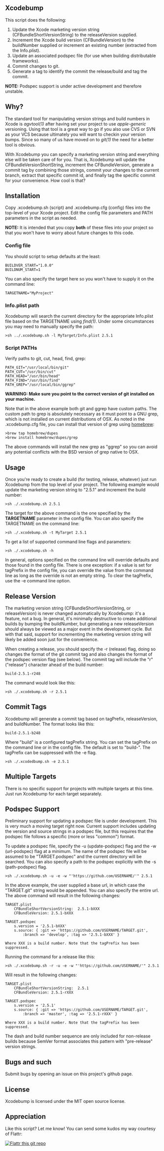 ## Xcodebump

This script does the following:

1. Update the Xcode marketing version string (CFBundleShortVersionString) to the releaseVersion supplied.
2. Increment the Xcode build version (CFBundleVersion) to the buildNumber supplied or increment an existing number (extracted from the Info.plist).
3. Update an associated podspec file (for use when building distributable frameworks).
4. Commit changes to git.
5. Generate a tag to identify the commit the release/build and tag the commit.

**NOTE:** Podspec support is under active development and therefore unstable.

## Why?

The standard tool for manipulating version strings and build numbers in Xcode is *agvtool(1)* after having set your project to use *apple-generic* versioning. Using that tool is a great way to go if you also use CVS or SVN as your VCS because ultimately you will want to checkin your version bumps. Since so many of us have moved on to *git(1)* the need for a better tool is obvious.

With Xcodebump you can specify a marketing version string and everything else will be taken care of for you. That is, Xcodebump will update the CFBundleVersionShortString, increment the CFBundleVersion, generate a commit tag by combining those strings, commit your changes to the current branch, extract that specific commit id, and finally tag the specific commit for your convenience. How cool is that?

## Installation

Copy .xcodebump.sh (script) and .xcodebump.cfg (config) files into the top-level of your Xcode project. Edit the config file parameters and PATH parameters in the script as needed.

**NOTE:** It is intended that you copy **both** of these files into your project so that you won't have to worry about future changes to this code.

### Config file
You should script to setup defaults at the least:

	BUILDVER_START="1.0.0"
	BUILDNUM_START=1

You can also specify the target here so you won't have to supply it on the command line:

	TARGETNAME="MyProject"

### Info.plist path
Xcodebump will search the current directory for the appropriate Info.plist file based on the TARGETNAME using *find(1)*. Under some circumstances you may need to manually specify the path:

	>sh ../.xcodebump.sh -l MyTarget/Info.plist 2.5.1
	
### Script PATHs
Verify paths to git, cut, head, find, grep:

	PATH_GIT="/usr/local/bin/git"
	PATH_CUT="/usr/bin/cut"
	PATH_HEAD="/usr/bin/head"
	PATH_FIND="/usr/bin/find"
	PATH_GREP="/usr/local/bin/ggrep"
	
**WARNING: Make sure you point to the correct version of git installed on your machine.**

Note that in the above example both git and ggrep have custom paths. The custom path to grep is absolutely necessary as it must point to a GNU grep, which is not installed on current distributions of OSX. As noted in the .xcodebump.cfg file, you can install that version of grep using [homebrew](http://brew.sh/):

	>brew tap homebrew/dupes
	>brew install homebrew/dupes/grep

The above commands will install the new grep as "ggrep" so you can avoid any potential conflicts with the BSD version of grep native to OSX.
	
## Usage

Once you're ready to create a build (for testing, release, whatever) just run Xcodebump from the top level of your project. The following example would update the marketing version string to "2.5.1" and increment the build number:

	>sh ./.xcodebump.sh 2.5.1
	
The target for the above command is the one specified by the **TARGETNAME** parameter in the config file. You can also specify the TARGETNAME on the command line:

	>sh ./.xcodebump.sh -t MyTarget 2.5.1
	
To get a list of supported command line flags and parameters:

	>sh ./.xcodebump.sh -h

In general, options specified on the command line will override defaults and those found in the config file. There is one exception: if a value is set for tagPrefix in the config file, you can override the value from the command line as long as the override is not an empty string. To clear the tagPrefix, use the -e command line option.

## Release Version
The marketing version string (CFBundleShortVersionString, or releaseVersion) is never changed automatically by Xcodebump: it's a feature, not a bug. In general, it's minimally destructive to create additional builds by bumping the buildNumber, but generating a new releaseVersion should always be viewed as a major event in the development cycle. But with that said, support for incrementing the marketing version string will likely be added soon just for the convenience.

When creating a release, you should specify the -r (release) flag, doing so changes the format of the git commit tag and also changes the format of the podspec version flag (see below). The commit tag will include the "r" ("release") character ahead of the build number:

	build-2.5.1-r248

The command would look like this:

	>sh ./.xcodebump.sh -r 2.5.1

## Commit Tags
Xcodebump will generate a commit tag based on tagPrefix, releaseVersion, and buildNumber. The format looks like this:

	build-2.5.1-b248
	
Where "build" is a configured tagPrefix string. You can set the tagPrefix on the command line or in the config file. The default is set to "build-". The tagPrefix can be suppressed with the -e flag.

	>sh ./.xcodedbump.sh -e 2.5.1

## Multiple Targets
There is no specific support for projects with multiple targets at this time. Just run Xcodebump for each target separately.

## Podspec Support
Preliminary support for updating a podspec file is under development. This is very much a moving target right now. Current support includes updating the version and source strings in a podspec file, but this requires that the podspec file follows a specific (more or less "common") format.

To update a podspec file, specify the -u (update-podspec) flag and the -w (url-podspec) flag at a minimum. The name of the podspec file will be assumed to be "TARGET.podspec" and the current directory will be searched. You can also specify a path to the podspec explicitly with the -s (path-podspec) flag.

	>sh ./.xcodebump.sh -u -e -w "'https://github.com/USERNAME/'" 2.5.1

In the above example, the user supplied a base url, in which case the "TARGET.git" string would be appended. You can also specify the entire url. The above command will result in the following changes:

	TARGET.plist
		CFBundleShortVersionString:	 2.5.1-bXXX
		CFBundleVersion: 2.5.1-bXXX
		
	TARGET.podspec
		s.version = '2.5.1-bXXX'
		s.source: { :git => 'https://github.com/USERNAME/TARGET.git', 
			:branch => 'develop', :tag => '2.5.1-bXXX' }
		
	Where XXX is a build number. Note that the tagPrefix has been suppressed.

Running the command for a release like this:

	>sh ./.xcodebump.sh -r -u -e -w "'https://github.com/USERNAME/'" 2.5.1

Will result in the following changes:

	TARGET.plist
		CFBundleShortVersionString:	 2.5.1
		CFBundleVersion: 2.5.1-rXXX
		
	TARGET.podspec
		s.version = '2.5.1'
		s.source: { :git => 'https://github.com/USERNAME/TARGET.git', 
			:branch => 'master', :tag => '2.5.1-rXXX' }
		
	Where XXX is a build number. Note that the tagPrefix has been suppressed.

The dash and build number sequence are only included for non-release builds because SemVer format associates this pattern with "pre-release" version strings.

## Bugs and such

Submit bugs by opening an issue on this project's github page.

## License

Xcodebump is licensed under the MIT open source license.

## Appreciation
Like this script? Let me know! You can send some kudos my way courtesy of Flattr:

[![Flattr this git repo](http://api.flattr.com/button/flattr-badge-large.png)](https://flattr.com/submit/auto?user_id=markeissler&url=https://github.com/markeissler/Xcodebump&title=Xcodebump&language=bash&tags=github&category=software)
